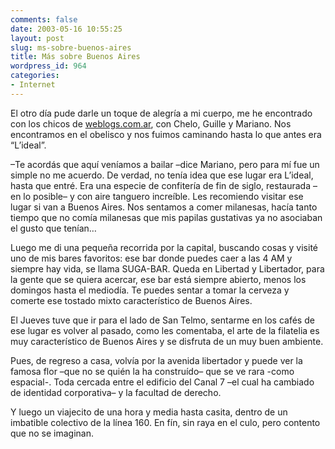 ```yaml
---
comments: false
date: 2003-05-16 10:55:25
layout: post
slug: ms-sobre-buenos-aires
title: Más sobre Buenos Aires
wordpress_id: 964
categories:
- Internet
---
```


El otro día pude darle un toque de alegría a mi cuerpo, me he encontrado con los chicos de [weblogs.com.ar](http://www.weblogs.com.ar), con Chelo, Guille y Mariano. Nos encontramos en el obelisco y nos fuimos caminando hasta lo que antes era “L’ideal”.





–Te acordás que aquí veníamos a bailar –dice Mariano, pero para mí fue un simple no me acuerdo. De verdad, no tenía idea que ese lugar era L’ideal, hasta que entré. Era una especie de confitería de fin de siglo, restaurada –en lo posible– y con aire  tanguero increíble. Les recomiendo visitar ese lugar si van a Buenos Aires. Nos sentamos a comer milanesas, hacía tanto tiempo que no comía milanesas que mis papilas gustativas ya no asociaban el gusto que tenían…





Luego me di una pequeña recorrida por la capital, buscando cosas y visité uno de mis bares favoritos: ese bar donde puedes caer a las 4 AM y siempre hay vida, se llama SUGA-BAR. Queda en Libertad y Libertador, para la gente que se quiera acercar, ese bar está siempre abierto, menos los domingos hasta el mediodía. Te puedes sentar a tomar la cerveza y comerte ese tostado mixto característico de Buenos Aires.





El Jueves tuve que ir para el lado de San Telmo, sentarme en los cafés de ese lugar es volver al pasado, como les comentaba, el arte de la filatelia es muy característico de Buenos Aires y se disfruta de un muy buen ambiente.





Pues, de regreso a casa, volvía por la avenida libertador y puede ver la famosa flor –que no se quién la ha construído– que se ve rara -como espacial-. Toda cercada entre el edificio del Canal 7 –el cual ha cambiado de identidad corporativa– y la facultad de derecho.





Y luego un viajecito de una hora y media hasta casita, dentro de un imbatible colectivo de la línea 160. En fín, sin raya en el culo, pero contento que no se imaginan.




 
